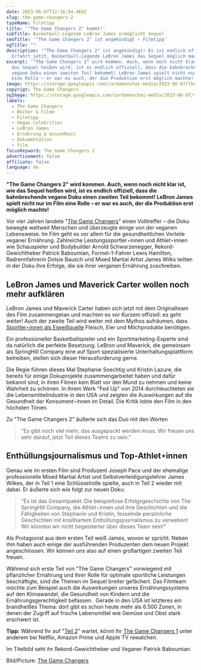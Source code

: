 ```yaml
---
date: 2023-06-07T12:16:54.469Z
slug: the-game-changers-2
typeName: Filmtipp
title: '"The Game Changers 2" kommt!'
subTitle: Basketball-Legende LeBron James ermöglicht Sequel
seoTitle: '"The Game Changers 2" ist angekündigt – Filmtipp'
ogTitle: ""
description: '"The Game Changers 2" ist angekündigt! Es ist endlich offiziell!
  Erfahrt jetzt, Basketball-Legende LeBron James das Sequel möglich macht!'
excerpt: '"The Game Changers 2" wird kommen. Auch, wenn noch nicht klar ist, wie
  das Sequel heißen wird, ist es endlich offiziell, dass die bahnbrechende
  vegane Doku einen zweiten Teil bekommt! LeBron James spielt nicht nur im Film
  eine Rolle – er war es auch, der die Produktion erst möglich machte!'
image: https://storage.googleapis.com/cardamonchai-media/2023-06-07/the-game-changers-2-jpg-imagine-181808_2e311a_1024_768/640.webp
copyrigt: The Game Changers
ogImage: https://storage.googleapis.com/cardamonchai-media/2023-06-07/the-game-changers-og-jpg-imagine-f8f8f8_917b56_1200_628/640.webp
labels:
  - The Game Changers
  - Bücher & Filme
  - Filmtipp
  - Vegan Celebrities
  - LeBron James
  - Ernährung & Gesundheit
  - Dokumentation
  - Film
focusKeyword: The Game Changers 2
advertisement: false
affiliate: false
language: de
---
```

**"The Game Changers 2" wird kommen. Auch, wenn noch nicht klar ist, wie das Sequel heißen wird, ist es endlich offiziell, dass die bahnbrechende vegane Doku einen zweiten Teil bekommt! LeBron James spielt nicht nur im Film eine Rolle – er war es auch, der die Produktion erst möglich machte!**

Vor vier Jahren landete "[The Game Changers](/2019/11/the-game-changers/)" einen Volltreffer – die Doku bewegte weltweit Menschen und überzeugte einige von der veganen Lebensweise. Im Film geht es vor allem für die gesundheitlichen Vorteile veganer Ernährung. Zahlreiche Leistungssportler⋆innen und Athlet⋆innen wie Schauspieler und Bodybuilder Arnold Schwarzenegger, Rekord-Gewichtheber Patrick Baboumian, Formel-1-Fahrer Lewis Hamilton, Radrennfahrerin Dotsie Bausch und Mixed Martial Artist James Wilks teilten in der Doku ihre Erfolge, die sie ihrer verganen Ernährung zuschreiben.

## LeBron James und Maverick Carter wollen noch mehr aufklären

LeBron James und Maverick Carter haben sich jetzt mit dem Originalteam des Film zusammengetan und machten es vor Kurzem offiziell: es geht weiter! Auch der zweite Teil wird weiter mit dem Mythos aufräumen, dass [Sportler⋆innen als Eiweißquelle](/2022/11/veganes-protein/) Fleisch, Eier und Milchprodukte benötigen.

Ein professioneller Basketballspieler und ein Sportmarketing-Experte sind da natürlich die perfekte Besetzung. LeBron und Maverick, die gemeinsam als SpringHill Company eine auf Sport spezialisierte Unterhaltungsplattform betreiben, stellen sich dieser Herausforderung gerne.

Die Regie führen dieses Mal Stephanie Soechtig und Kristin Lazure, die bereits für einige Dokuprojekte zusammengarbeitet haben und dafür bekannt sind, in ihren Filmen kein Blatt vor den Mund zu nehmen und keine Wahrheit zu schönen. In ihrem Werk "Fed Up" von 2014 durchleuchteten sie die Lebensmittelindustrie in den USA und zeigten die Auswirkungen auf die Gesundheit der Konsument⋆innen im Detail. Die Kritik lobte den Film in den höchsten Tönen.

Zu "The Game Changers 2" äußerte sich das Duo mit den Worten 

> "Es gibt noch viel mehr, das ausgepackt werden muss. Wir freuen uns sehr darauf, jetzt Teil dieses Teams zu sein."

## Ent&shy;hül&shy;lungs&shy;jour&shy;na&shy;lis&shy;mus und Top-Athlet⋆innen

Genau wie im ersten Film sind Produzent Joseph Pace und der ehemalige professionelle Mixed Martial Artist und Selbstverteidigungslehrer James Wilkes, der in Teil 1 eine Schlüsselrolle spielte, auch in Teil 2 wieder mit dabei. Er äußerte sich wie folgt zur neuen Doku:

> "Es ist das Gesamtpaket: Die beispiellose Erfolgsgeschichte von The SpringHill Company, die Athlet⋆innen und ihre Geschichten und die Fähigkeiten von Stephanie und Kristin, fesselnde persönliche Geschichten mit knallhartem Enthüllungsjournalismus zu verweben! Wir könnten wir nicht begeisterter über dieses Team sein!"

Als Protagonist aus dem ersten Teil weiß James, wovon er spricht. Neben ihm haben auch einige der ausführenden Produzenten dem neuen Projekt angeschlossen. Wir können uns also auf einen großartigen zweiten Teil freuen.

Während sich erste Teil von "The Game Changers" vorwiegend mit pflanzlicher Ernährung und ihrer Rolle für optimale sportliche Leistungen beschäftigte, sind die Themen im Sequel breiter gefächert. Das Filmteam möchte zum Beispiel auch die Auswirkungen unseres Ernährungssystems auf den Klimawandel, die Gesundheit von Kindern und die Ernährungsgerechtigkeit befassen.  Gerade in den USA ist letzteres ein brandheißes Thema: dort gibt es schon heute mehr als 6.500 Zonen, in denen der Zugriff auf frische Lebensmittel wie Gemüse und Obst stark erschwert ist.

**Tipp:** Während Ihr auf "[Teil 2](https://gamechangersmovie.com/the-game-changers-2/)" wartet, könnt Ihr [The Game Changers 1](https://gamechangersmovie.com/) unter anderem bei Netflix, Amazon Prime und Apple TV rewatchen.

Im Titelbild seht ihr Rekord-Gewichtheber und Veganer Patrick Baboumian.

Bild/Picture: [The Game Changers](https://gamechangersmovie.com/)